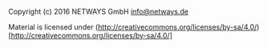 Copyright (c) 2016 NETWAYS GmbH <info@netways.de>

Material is licensed under (http://creativecommons.org/licenses/by-sa/4.0/)[http://creativecommons.org/licenses/by-sa/4.0/]
